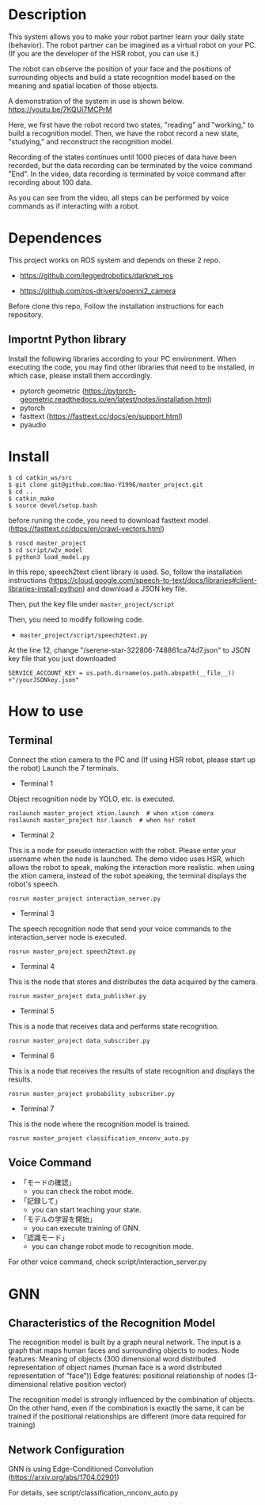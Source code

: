 # Description
This system allows you to make your robot partner learn your daily state (behavior).
The robot partner can be imagined as a virtual robot on your PC. (If you are the developer of the HSR robot, you can use it.)

The robot can observe the position of your face and the positions of surrounding objects and build a state recognition model based on the meaning and spatial location of those objects.

A demonstration of the system in use is shown below.
https://youtu.be/7KQUi7MCPrM

Here, we first have the robot record two states, "reading" and "working," to build a recognition model.
Then, we have the robot record a new state, "studying," and reconstruct the recognition model.

Recording of the states continues until 1000 pieces of data have been recorded, but the data recording can be terminated by the voice command "End". In the video, data recording is terminated by voice command after recording about 100 data.

As you can see from the video, all steps can be performed by voice commands as if interacting with a robot.


# Dependences

This project works on ROS system and depends on these 2 repo.

- https://github.com/leggedrobotics/darknet_ros

- https://github.com/ros-drivers/openni2_camera


Before clone this repo, Follow the installation instructions for each repository.

## Importnt Python library
Install the following libraries according to your PC environment.
When executing the code, you may find other libraries that need to be installed, in which case, please install them accordingly.
- pytorch geometric (https://pytorch-geometric.readthedocs.io/en/latest/notes/installation.html)
- pytorch
- fasttext (https://fasttext.cc/docs/en/support.html)
- pyaudio


# Install
```
$ cd catkin_ws/src
$ git clone git@github.com:Nao-Y1996/master_project.git
$ cd ..
$ catkin_make
$ source devel/setup.bash
```
before runing the code, you need to download fasttext model. 
(https://fasttext.cc/docs/en/crawl-vectors.html)

```
$ roscd master_project
$ cd script/w2v_model
$ python3 load_model.py
```

In this repo, speech2text client library is used.
So, follow the installation instructions (https://cloud.google.com/speech-to-text/docs/libraries#client-libraries-install-python)
and download a JSON key file.

Then, put the key file under  `master_project/script`

Then, you need to modify following code. 
- `master_project/script/speech2text.py`

At the line 12, change "/serene-star-322806-748861ca74d7.json" to JSON key file that you just downloaded
```
SERVICE_ACCOUNT_KEY = os.path.dirname(os.path.abspath(__file__)) +"/yourJSONkey.json"
```

# How to use
## Terminal
Connect the xtion camera to the PC and
(If using HSR robot, please start up the robot)
Launch the 7 terminals.

- Terminal 1

Object recognition node by YOLO, etc. is executed.
```
roslaunch master_project xtion.launch  # when xtion camera
roslaunch master_project hsr.launch  # when hsr robot
```

- Terminal 2

This is a node for pseudo interaction with the robot. Please enter your username when the node is launched.
The demo video uses HSR, which allows the robot to speak, making the interaction more realistic. when using the xtion camera, instead of the robot speaking, the terminal displays the robot's speech.
```
rosrun master_project interaction_server.py 
```

- Terminal 3

The speech recognition node that send your voice commands to the interaction_server node is executed.
```
rosrun master_project speech2text.py
```

- Terminal 4

This is the node that stores and distributes the data acquired by the camera.
```
rosrun master_project data_publisher.py 
```

- Terminal 5

This is a node that receives data and performs state recognition.
```
rosrun master_project data_subscriber.py 
```

- Terminal 6

This is a node that receives the results of state recognition and displays the results.
```
rosrun master_project probability_subscriber.py 
```

- Terminal 7

This is the node where the recognition model is trained.
```
rosrun master_project classification_nnconv_auto.py
```
## Voice Command
- 「モードの確認」
    - you can check the robot mode.
- 「記録して」
    - you can start teaching your state.
- 「モデルの学習を開始」
    - you can execute training of GNN.
- 「認識モード」
    - you can change robot mode to recognition mode.

For other voice command, check script/interaction_server.py


# GNN
## Characteristics of the Recognition Model
The recognition model is built by a graph neural network.
The input is a graph that maps human faces and surrounding objects to nodes.
Node features: Meaning of objects
(300 dimensional word distributed representation of object names (human face is a word distributed representation of ”face”))
Edge features: positional relationship of nodes (3-dimensional relative position vector)

The recognition model is strongly influenced by the combination of objects.
On the other hand, even if the combination is exactly the same, it can be trained if the positional relationships are different (more data required for training)

## Network Configuration
GNN is using Edge-Conditioned Convolution (https://arxiv.org/abs/1704.02901)

For details, see
script/classification_nnconv_auto.py

